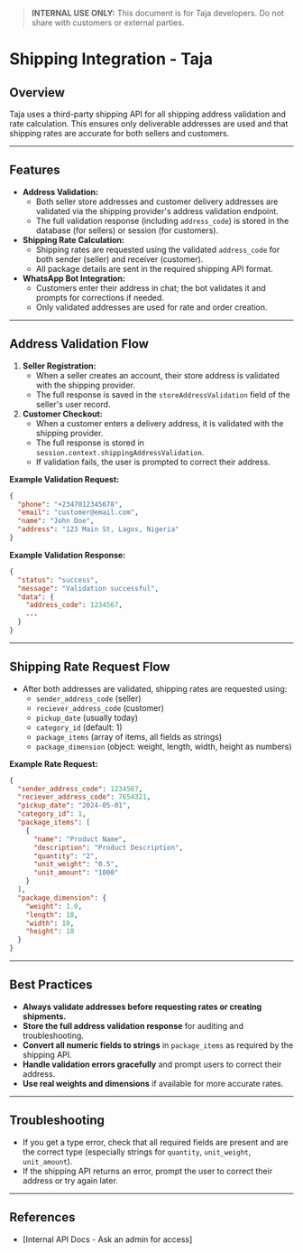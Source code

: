 > **INTERNAL USE ONLY:** This document is for Taja developers. Do not share with customers or external parties.

# Shipping Integration - Taja

## Overview
Taja uses a third-party shipping API for all shipping address validation and rate calculation. This ensures only deliverable addresses are used and that shipping rates are accurate for both sellers and customers.

---

## Features
- **Address Validation:**
  - Both seller store addresses and customer delivery addresses are validated via the shipping provider's address validation endpoint.
  - The full validation response (including `address_code`) is stored in the database (for sellers) or session (for customers).
- **Shipping Rate Calculation:**
  - Shipping rates are requested using the validated `address_code` for both sender (seller) and receiver (customer).
  - All package details are sent in the required shipping API format.
- **WhatsApp Bot Integration:**
  - Customers enter their address in chat; the bot validates it and prompts for corrections if needed.
  - Only validated addresses are used for rate and order creation.

---

## Address Validation Flow
1. **Seller Registration:**
   - When a seller creates an account, their store address is validated with the shipping provider.
   - The full response is saved in the `storeAddressValidation` field of the seller's user record.
2. **Customer Checkout:**
   - When a customer enters a delivery address, it is validated with the shipping provider.
   - The full response is stored in `session.context.shippingAddressValidation`.
   - If validation fails, the user is prompted to correct their address.

**Example Validation Request:**
```json
{
  "phone": "+2347012345678",
  "email": "customer@email.com",
  "name": "John Doe",
  "address": "123 Main St, Lagos, Nigeria"
}
```

**Example Validation Response:**
```json
{
  "status": "success",
  "message": "Validation successful",
  "data": {
    "address_code": 1234567,
    ...
  }
}
```

---

## Shipping Rate Request Flow
- After both addresses are validated, shipping rates are requested using:
  - `sender_address_code` (seller)
  - `reciever_address_code` (customer)
  - `pickup_date` (usually today)
  - `category_id` (default: 1)
  - `package_items` (array of items, all fields as strings)
  - `package_dimension` (object: weight, length, width, height as numbers)

**Example Rate Request:**
```json
{
  "sender_address_code": 1234567,
  "reciever_address_code": 7654321,
  "pickup_date": "2024-05-01",
  "category_id": 1,
  "package_items": [
    {
      "name": "Product Name",
      "description": "Product Description",
      "quantity": "2",
      "unit_weight": "0.5",
      "unit_amount": "1000"
    }
  ],
  "package_dimension": {
    "weight": 1.0,
    "length": 10,
    "width": 10,
    "height": 10
  }
}
```

---

## Best Practices
- **Always validate addresses before requesting rates or creating shipments.**
- **Store the full address validation response** for auditing and troubleshooting.
- **Convert all numeric fields to strings** in `package_items` as required by the shipping API.
- **Handle validation errors gracefully** and prompt users to correct their address.
- **Use real weights and dimensions** if available for more accurate rates.

---

## Troubleshooting
- If you get a type error, check that all required fields are present and are the correct type (especially strings for `quantity`, `unit_weight`, `unit_amount`).
- If the shipping API returns an error, prompt the user to correct their address or try again later.

---

## References
- [Internal API Docs - Ask an admin for access] 